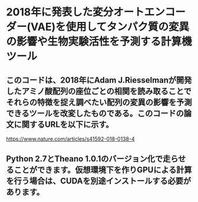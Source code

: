 # 2018年に発表した変分オートエンコーダー(VAE)を使用してタンパク質の変異の影響や生物実験活性を予測する計算機ツール
## このコードは、2018年にAdam J.Riesselmanが開発したアミノ酸配列の座位ごとの相関を読み取ることでそれらの特徴を捉え調べたい配列の変異の影響を予測できるツールを改変したものである。このコードの論文に関するURLを以下に示す。<br>
https://www.nature.com/articles/s41592-018-0138-4<br>
## Python 2.7とTheano 1.0.1のバージョン化で走らせることができます。仮想環境下を作りGPUによる計算を行う場合は、CUDAを別途インストールする必要があります。
